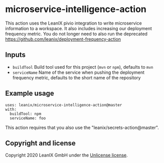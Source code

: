 # microservice-intelligence-action

This action uses the LeanIX pivio integration to write microservice information to a workspace.
It also includes increasing our deployment frequency metric. You do not longer need to also run the deprecated https://github.com/leanix/deployment-frequency-action

## Inputs

* `buildTool`    Build tool used for this project (`mvn` or `npm`), defaults to `mvn`
* `serviceName`  Name of the service when pushing the deployment frequency metric, defaults to the short name of the repository

## Example usage
```
uses: leanix/microservice-intelligence-action@master
with:
  buildTool: npm
  serviceName: foo
```

This action requires that you also use the "leanix/secrets-action@master".

## Copyright and license

Copyright 2020 LeanIX GmbH under the [Unlicense license](LICENSE).